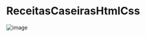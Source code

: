 # ReceitasCaseirasHtmlCss

![image](https://github.com/AlexandreSantanaa/ReceitasCaseirasHtmlCss/assets/126908528/ef23ec91-ec17-42f2-9712-4b85f54ead72)

 
